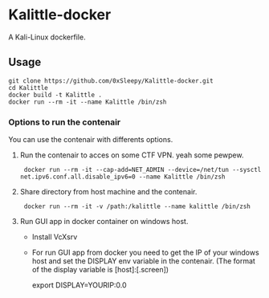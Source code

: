# Kalittle-docker
A Kali-Linux dockerfile.

## Usage
    
    git clone https://github.com/0xSleepy/Kalittle-docker.git
    cd Kalittle
    docker build -t Kalittle .
    docker run --rm -it --name Kalittle /bin/zsh

### Options to run the contenair

You can use the contenair with differents options.

1. Run the contenair to acces on some CTF VPN. yeah some pewpew.
    
        docker run --rm -it --cap-add=NET_ADMIN --device=/net/tun --sysctl net.ipv6.conf.all.disable_ipv6=0 --name Kalittle /bin/zsh

2. Share directory from host machine and the contenair.

        docker run --rm -it -v /path:/kalittle --name kalittle /bin/zsh

3. Run GUI app in docker container on windows host.

    * Install VcXsrv 
    * For run GUI app from docker you need to get the IP of your windows host and set the DISPLAY env variable in the contenair. (The format of the display variable is [host]:<display>[.screen])
        
        export DISPLAY=YOURIP:0.0